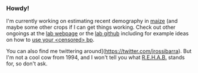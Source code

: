 ### Howdy!

I'm currently working on estimating recent demography in [maize](https://github.com/rossibarra/ibd_maize) (and maybe some other crops if I can get things working. Check out other ongoings at the [lab webpage](www.rilab.org) or the [lab github](https://github.com/RILAB) including for example ideas on how to [use your \<censored\> bp](https://github.com/RILAB/invariant_sites_workflow).

You can also find me twittering around](https://twitter.com/jrossibarra). But I'm not a cool cow from 1994,  and I won't tell you what [R.E.H.A.B.](www.rilab.org/rehab.html) stands for, so don't ask.

